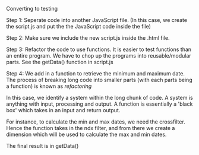 Converting to testing

Step 1:
Seperate code into another JavaScript file.
(In this case, we create the script.js and put the the 
JavaScript code inside the file)

Step 2:
Make sure we include the new script.js inside the .html file.

Step 3:
Refactor the code to use functions. It is easier to test functions than
an entire program. We have to chop up the programs into reusable/modular parts.
See the getData() function in script.js

Step 4:
We add in a function to retrieve the minimum and maximum date.
The process of breaking long code into smaller parts (with each parts
being a function) is known as *refactoring*


In this case, we identify a system within the long chunk of code.
A system is anything with input, processing and output. A function
is essentially a 'black box' which takes in an input
and return output.

For instance, to calculate the min and max dates, we need the crossfilter.
Hence the function takes in the ndx filter, and from there we
create a dimension which will be used to calculate the max and min dates.

The final result is in getData()
